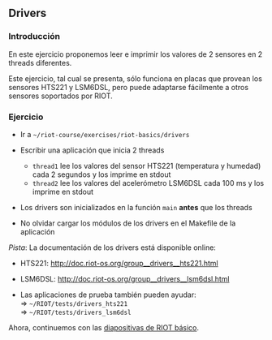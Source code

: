 ## Drivers

### Introducción

En este ejercicio proponemos leer e imprimir los valores de 2 sensores en 2
threads diferentes.

Este ejercicio, tal cual se presenta, sólo funciona en placas que provean los
sensores HTS221 y LSM6DSL, pero puede adaptarse fácilmente a otros sensores
soportados por RIOT.

### Ejercicio

- Ir a `~/riot-course/exercises/riot-basics/drivers`

- Escribir una aplicación que inicia 2 threads
  - `thread1` lee los valores del sensor HTS221 (temperatura y humedad) cada 2
    segundos y los imprime en stdout
  - `thread2` lee los valores del acelerómetro LSM6DSL cada 100 ms y los imprime
    en stdout

- Los drivers son inicializados en la función `main` **antes** que los threads

- No olvidar cargar los módulos de los drivers en el Makefile de la aplicación

_Pista_: La documentación de los drivers está disponible online:

  - HTS221: http://doc.riot-os.org/group__drivers__hts221.html

  - LSM6DSL: http://doc.riot-os.org/group__drivers__lsm6dsl.html

  - Las aplicaciones de prueba también pueden ayudar: <br>
    &#x21d2; `~/RIOT/tests/drivers_hts221`<br>
    &#x21d2; `~/RIOT/tests/drivers_lsm6dsl`

Ahora, continuemos con las
[diapositivas de RIOT básico](https://riot-os.github.io/riot-course/slides/03-riot-basics/ES/#37).
